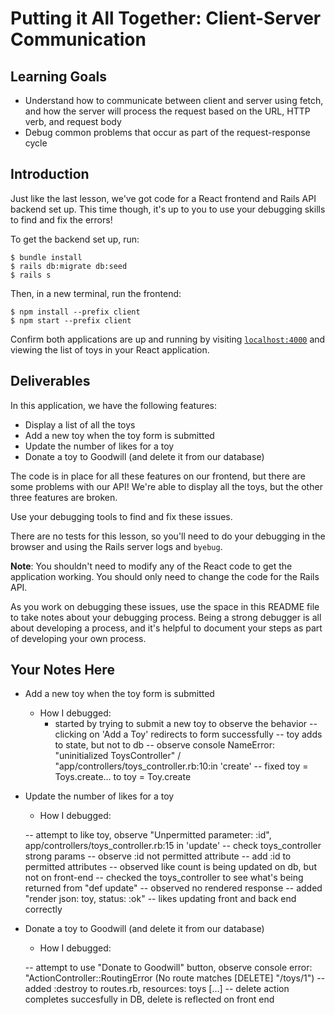 # Putting it All Together: Client-Server Communication

## Learning Goals

- Understand how to communicate between client and server using fetch, and how
  the server will process the request based on the URL, HTTP verb, and request
  body
- Debug common problems that occur as part of the request-response cycle

## Introduction

Just like the last lesson, we've got code for a React frontend and Rails API
backend set up. This time though, it's up to you to use your debugging skills to
find and fix the errors!

To get the backend set up, run:

```console
$ bundle install
$ rails db:migrate db:seed
$ rails s
```

Then, in a new terminal, run the frontend:

```console
$ npm install --prefix client
$ npm start --prefix client
```

Confirm both applications are up and running by visiting
[`localhost:4000`](http://localhost:4000) and viewing the list of toys in your
React application.

## Deliverables

In this application, we have the following features:

- Display a list of all the toys
- Add a new toy when the toy form is submitted
- Update the number of likes for a toy
- Donate a toy to Goodwill (and delete it from our database)

The code is in place for all these features on our frontend, but there are some
problems with our API! We're able to display all the toys, but the other three
features are broken.

Use your debugging tools to find and fix these issues.

There are no tests for this lesson, so you'll need to do your debugging in the
browser and using the Rails server logs and `byebug`.

**Note**: You shouldn't need to modify any of the React code to get the
application working. You should only need to change the code for the Rails API.

As you work on debugging these issues, use the space in this README file to take
notes about your debugging process. Being a strong debugger is all about
developing a process, and it's helpful to document your steps as part of
developing your own process.

## Your Notes Here

- Add a new toy when the toy form is submitted

  - How I debugged:
    - started by trying to submit a new toy to observe the behavior 
      -- clicking on 'Add a Toy' redirects to form successfully
      -- toy adds to state, but not to db
      -- observe console NameError: "uninitialized ToysController" / "app/controllers/toys_controller.rb:10:in 'create'
      -- fixed toy = Toys.create... to toy = Toy.create


- Update the number of likes for a toy

  - How I debugged:

  -- attempt to like toy, observe "Unpermitted parameter: :id", app/controllers/toys_controller.rb:15 in 'update'
  -- check toys_controller strong params
    -- observe :id not permitted attribute
    -- add :id to permitted attributes
  -- observed like count is being updated on db, but not on front-end
    -- checked the toys_controller to see what's being returned from "def update"
    -- observed no rendered response
      -- added "render json: toy, status: :ok"
      -- likes updating front and back end correctly

- Donate a toy to Goodwill (and delete it from our database)

  - How I debugged:

  -- attempt to use "Donate to Goodwill" button, observe console error: "ActionController::RoutingError (No route matches [DELETE] "/toys/1")
    -- added :destroy to routes.rb, resources: toys [...]
    -- delete action completes succesfully in DB, delete is reflected on front end

  
